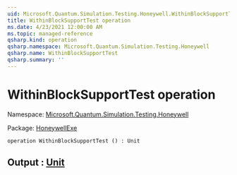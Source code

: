 ```yaml
---
uid: Microsoft.Quantum.Simulation.Testing.Honeywell.WithinBlockSupportTest
title: WithinBlockSupportTest operation
ms.date: 4/23/2021 12:00:00 AM
ms.topic: managed-reference
qsharp.kind: operation
qsharp.namespace: Microsoft.Quantum.Simulation.Testing.Honeywell
qsharp.name: WithinBlockSupportTest
qsharp.summary: ''
---
```


# WithinBlockSupportTest operation

Namespace: [Microsoft.Quantum.Simulation.Testing.Honeywell](xref:Microsoft.Quantum.Simulation.Testing.Honeywell)

Package: [HoneywellExe](https://nuget.org/packages/HoneywellExe)




```qsharp
operation WithinBlockSupportTest () : Unit
```


## Output : [Unit](xref:microsoft.quantum.qsharp.valueliterals#unit-literal)

